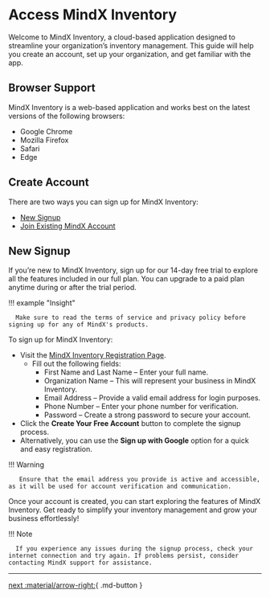 # **Access MindX Inventory**

Welcome to MindX Inventory, a cloud-based application designed to streamline your organization’s inventory management. This guide will help you create an account, set up your organization, and get familiar with the app.

## **Browser Support**

MindX Inventory is a web-based application and works best on the latest versions of the following browsers:

- Google Chrome
- Mozilla Firefox
- Safari
- Edge

## **Create Account**

There are two ways you can sign up for MindX Inventory:

- [New Signup](access.md#new-signup)
- [Join Existing MindX Account](log-in-mindx-inventory.md)

## **New Signup**

If you’re new to MindX Inventory, sign up for our 14-day free trial to explore all the features included in our full plan. You can upgrade to a paid plan anytime during or after the trial period.

!!! example "Insight"

      Make sure to read the terms of service and privacy policy before signing up for any of MindX's products.

To sign up for MindX Inventory:

- Visit the [MindX Inventory Registration Page](https://app.mindxinventory.com/registration).
  - Fill out the following fields:
    - First Name and Last Name – Enter your full name.
    - Organization Name – This will represent your business in MindX Inventory.
    - Email Address – Provide a valid email address for login purposes.
    - Phone Number – Enter your phone number for verification.
    - Password – Create a strong password to secure your account.
- Click the **Create Your Free Account** button to complete the signup process.
- Alternatively, you can use the **Sign up with Google** option for a quick and easy registration.

!!! Warning

       Ensure that the email address you provide is active and accessible, as it will be used for account verification and communication.

Once your account is created, you can start exploring the features of MindX Inventory. Get ready to simplify your inventory management and grow your business effortlessly!

!!! Note

      If you experience any issues during the signup process, check your internet connection and try again. If problems persist, consider contacting MindX support for assistance.

---

[next :material/arrow-right:](../getting-started/log-in.md){ .md-button }

